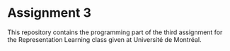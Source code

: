 # Assignment 3

This repository contains the programming part of the third assignment for the Representation Learning class given at Université de Montréal.
